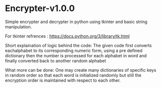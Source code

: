 # Encrypter-v1.0.0
Simple encrypter and decrypter in python using tkinter and basic string manipulation.


For tkinter refrences : https://docs.python.org/3/library/tk.html

Short explaination of logic behind the code:
The given code first converts eachalphabet to its corresponding numeric form, using a pre defined dictionary then the number is processed for each alphabet in word and finally converted back to another random alphabet


What more can be done:
One may create many dictionaries of specific keys in random order so that each word is initialized randomly but still the encryption order is maintained with respect to each other.
